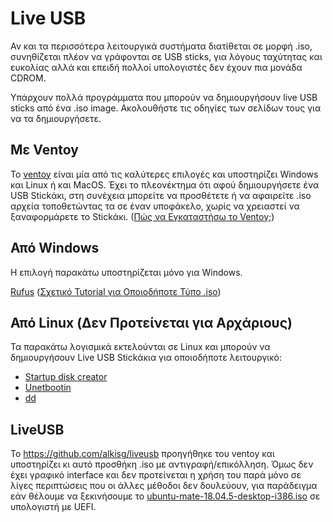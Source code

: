 # Live USB

Αν και τα περισσότερα λειτουργικά συστήματα διατίθεται σε μορφή .iso,
συνηθίζεται πλέον να γράφονται σε USB sticks, για λόγους ταχύτητας και ευκολίας
αλλά και επειδή πολλοί υπολογιστές δεν έχουν πια μονάδα CDROM.

Υπάρχουν πολλά προγράμματα που μπορούν να δημιουργήσουν live USB sticks
από ένα .iso image. Ακολουθήστε τις οδηγίες των σελίδων τους για να τα
δημιουργήσετε.

## Με Ventoy

Το [ventoy](https://ventoy.net) είναι μία από τις καλύτερες επιλογές και
υποστηρίζει Windows και Linux ή και MacOS. Έχει το πλεονέκτημα ότι αφού δημιουργήσετε ένα
USB Stickάκι, στη συνέχεια μπορείτε να προσθέτετε ή να αφαιρείτε .iso αρχεία
τοποθετώντας τα σε έναν υποφάκελο, χωρίς να χρειαστεί να ξαναφορμάρετε το
Stickάκι.
([Πώς να Εγκαταστήσω το Ventoy;](https://www.pcsteps.gr/99966-multiboot-usb-%CE%BC%CE%B5-%CE%BB%CE%B5%CE%B9%CF%84%CE%BF%CF%85%CF%81%CE%B3%CE%B9%CE%BA%CE%AC-%CF%83%CF%85%CF%83%CF%84%CE%AE%CE%BC%CE%B1%CF%84%CE%B1/))

## Από Windows

Η επιλογή παρακάτω υποστηρίζεται μόνο για Windows.

[Rufus](https://rufus.ie/) ([Σχετικό Tutorial για
  Οποιοδήποτε Τύπο .iso](https://www.pcsteps.gr/14678-%CE%B4%CE%B7%CE%BC%CE%B9%CE%BF%CF%85%CF%81%CE%B3%CE%AF%CE%B1-boot-usb/))

## Από Linux (Δεν Προτείνεται για Αρχάριους)

Τα παρακάτω λογισμικά εκτελούνται σε Linux και μπορούν να δημιουργήσουν Live
USB Stickάκια για οποιοδήποτε λειτουργικό:

- [Startup disk
  creator](https://ubuntu.com/tutorials/tutorial-create-a-usb-stick-on-ubuntu)
- [Unetbootin](https://fossbytes.com/create-bootable-usb-media-from-iso-ubuntu/)
-  [dd](https://fossbytes.com/create-bootable-usb-media-from-iso-ubuntu/)

## LiveUSB

Το <https://github.com/alkisg/liveusb> προηγήθηκε του ventoy και υποστηρίζει κι
αυτό προσθήκη .iso με αντιγραφή/επικόλληση. Όμως δεν έχει γραφικό interface και
δεν προτείνεται η χρήση του παρά μόνο σε λίγες περιπτώσεις που οι άλλες μέθοδοι
δεν δουλεύουν, για παράδειγμα εάν θέλουμε να ξεκινήσουμε το
[ubuntu-mate-18.04.5-desktop-i386.iso](https://cdimage.ubuntu.com/ubuntu-mate/releases/18.04/release/ubuntu-mate-18.04.5-desktop-i386.iso)
σε υπολογιστή με UEFI.

